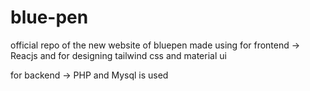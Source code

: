 # blue-pen
official repo of the new website of bluepen made using 
for frontend -> Reacjs and for designing tailwind css and material ui

for backend -> PHP and Mysql is used